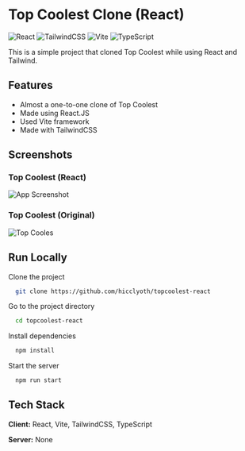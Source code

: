 # Top Coolest Clone (React)

![React](https://img.shields.io/badge/react-%2320232a.svg?style=for-the-badge&logo=react&logoColor=%2361DAFB)
![TailwindCSS](https://img.shields.io/badge/tailwindcss-%2338B2AC.svg?style=for-the-badge&logo=tailwind-css&logoColor=white)
![Vite](https://img.shields.io/badge/vite-%23646CFF.svg?style=for-the-badge&logo=vite&logoColor=white)
![TypeScript](https://img.shields.io/badge/typescript-%23007ACC.svg?style=for-the-badge&logo=typescript&logoColor=white)

This is a simple project that cloned Top Coolest while using React and Tailwind.

## Features

- Almost a one-to-one clone of Top Coolest
- Made using React.JS
- Used Vite framework
- Made with TailwindCSS

## Screenshots

### Top Coolest (React)

![App Screenshot](https://i.ibb.co/L9LV97p/image.png)

### Top Coolest (Original)

![Top Cooles](https://i.ibb.co/C0qqzDf/image.png)

## Run Locally

Clone the project

```bash
  git clone https://github.com/hicclyoth/topcoolest-react
```

Go to the project directory

```bash
  cd topcoolest-react
```

Install dependencies

```bash
  npm install
```

Start the server

```bash
  npm run start
```

## Tech Stack

**Client:** React, Vite, TailwindCSS, TypeScript

**Server:** None
